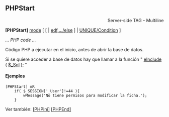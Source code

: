 ## PHPStart

<div align="right">Server-side TAG - Multiline</div>

**[PHPStart]** [mode](tag_param_mode.md) [ [ | [edf,.../else](tag_param_edf_else.md) ] | [UNIQUE/Condition](tag_param_unique.md) ]

*... PHP code ...*

Código PHP a ejecutar en el inicio, antes de abrir la base de datos.

Si se quiere acceder a base de datos hay que llamar a la función  " [eInclude](pf_einclude.md) ( [$_Sql](pv_sql.md) ); "

#### Ejemplos

```
[PHPStart] mR
	if( $_SESSION['_User']!=44 ){
		wMessage('No tiene permisos para modificar la ficha.');
	}
```

Ver también:
	[[PHPIni]](tag_phpini.md)
	[[PHPEnd]](tag_phpend.md)
